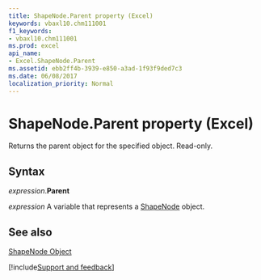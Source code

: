 ```yaml
---
title: ShapeNode.Parent property (Excel)
keywords: vbaxl10.chm111001
f1_keywords:
- vbaxl10.chm111001
ms.prod: excel
api_name:
- Excel.ShapeNode.Parent
ms.assetid: ebb2ff4b-3939-e850-a3ad-1f93f9ded7c3
ms.date: 06/08/2017
localization_priority: Normal
---
```



# ShapeNode.Parent property (Excel)

Returns the parent object for the specified object. Read-only.


## Syntax

_expression_.**Parent**

_expression_ A variable that represents a [ShapeNode](./Excel.ShapeNode.md) object.


## See also


[ShapeNode Object](Excel.ShapeNode.md)

[!include[Support and feedback](~/includes/feedback-boilerplate.md)]